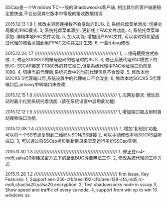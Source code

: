 ﻿SSCap是一个Windows下C++版的Shadowsocks客户端. 相比其它的客户端更稳定更快速,不会出现其它版本中常现的接收数据错误.

2015.12.13 1.8
1, 修改主界面连接数不会变动的BUG.
2, 系统托盘菜单添加: 切换全局模式/PAC模式.
3, 系统托盘菜单添加: 更新线上PAC文件功能.
4, 系统托盘菜单添加: 编辑本地PAC文件功能.
5, 加入功能: 增加用户PAC文件, 可以实时将希望通过代理的域名添加到用户PAC文件并立即生效.
6, 一些小bug修改

2015.12.24 1.7
/////////////////////////////////////////////////////
1, 二维码截图方式修改.
2, 修正SOCKS 5的帐号密码的验证时的BUG.
3, 修正系统代理PAC模式下的BUG: SSCAP绑定了1080外的其它端口,但是系统代理中PAC地址端口仍然是1080.
4, 切换当前代理后,系统托盘中的当前代理信息不会改变.
5, 修改本地SOCKS 5代理端口后,系统设置中的代理端口不会改变.
6, 修改本地SOCKS 5代理端口后,privoxy中转端口未修改.

2015.12.15 1.6
/////////////////////////////////////////////////////
1, 应网友要求: 增加启动时最小化到系统托盘功能. (请在系统设置中启用此功能)

2015.12.12 1.5
/////////////////////////////////////////////////////
1, 增加端口被占用时自动搜索端口功能.

2015.12.08 1.4
/////////////////////////////////////////////////////
1, 增加'复制到'功能,可以将一个SS节点复制到二维码/JSON/SS链接
2, 可以手动修改本地SOCKS监听端口.
3, 可以通过将SSCap拷贝到新目录来实现运行多份SSCap实例.

2015.11.30 1.3
/////////////////////////////////////////////////////
1, 修正在rc4-md5,salsa20兩種加密方式下的嚴重BUG導至無法工作.
2, 修改系統代理的工作方式.

2015.11.28 1.2
/////////////////////////////////////////////////////
first issue, Key Features:
1, Support aes-256-cfb/aes-192-cfb/aes-128-cfb,md5,rc-md5,chacha20,salsa20 encryption.
2, Test shadowsocks node in sscap
3, Show speed and traffic of every ss node.
4, support from win xp to win 10 windows os.